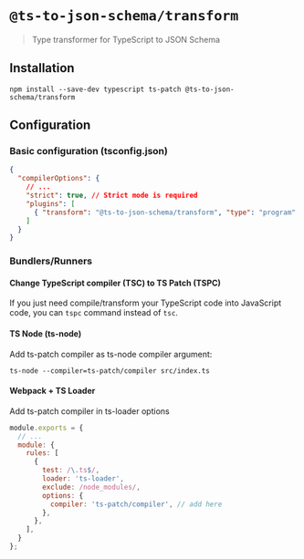 # `@ts-to-json-schema/transform`

> Type transformer for TypeScript to JSON Schema

## Installation

```shell
npm install --save-dev typescript ts-patch @ts-to-json-schema/transform
```

## Configuration

### Basic configuration (tsconfig.json)

```json
{
  "compilerOptions": {
    // ...
    "strict": true, // Strict mode is required
    "plugins": [
      { "transform": "@ts-to-json-schema/transform", "type": "program" }
    ]
  }
}
```

### Bundlers/Runners

#### Change TypeScript compiler (TSC) to TS Patch (TSPC)

If you just need compile/transform your TypeScript code into JavaScript code,
you can `tspc` command instead of `tsc`.

#### TS Node (ts-node)

Add ts-patch compiler as ts-node compiler argument:

```shell
ts-node --compiler=ts-patch/compiler src/index.ts
```

#### Webpack + TS Loader

Add ts-patch compiler in ts-loader options

```javascript
module.exports = {
  // ...
  module: {
    rules: [
      {
        test: /\.ts$/,
        loader: 'ts-loader',
        exclude: /node_modules/,
        options: {
          compiler: 'ts-patch/compiler', // add here
        },
      },
    ],
  }
};
```
